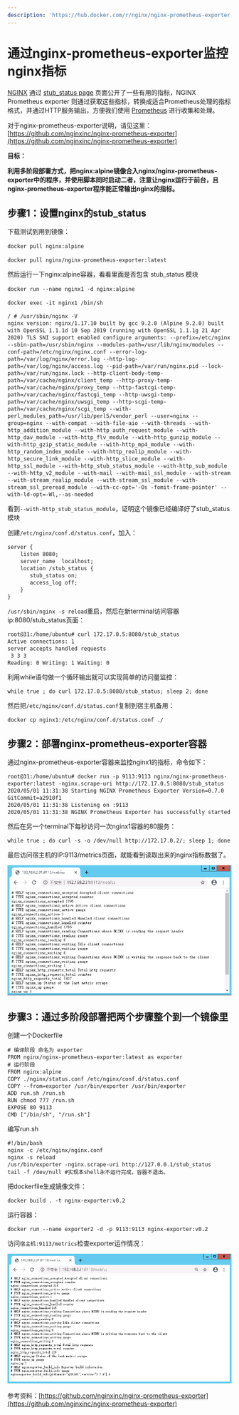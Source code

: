 ```yaml
---
description: 'https://hub.docker.com/r/nginx/nginx-prometheus-exporter'
---
```


# 通过nginx-prometheus-exporter监控nginx指标

[NGINX](http://nginx.org/) 通过 [stub\_status page](http://nginx.org/en/docs/http/ngx_http_stub_status_module.html#stub_status) 页面公开了一些有用的指标，NGINX Prometheus exporter 则通过获取这些指标，转换成适合Prometheus处理的指标格式，并通过HTTP服务输出，方便我们使用 [Prometheus](https://prometheus.io/) 进行收集和处理。

对于nginx-prometheus-exporter说明，请见这里：[https://github.com/nginxinc/nginx-prometheus-exporter](https://github.com/nginxinc/nginx-prometheus-exporter)

**目标：**

**利用多阶段部署方式，把nginx:alpine镜像合入nginx/nginx-prometheus-exporter中的程序，并使用脚本同时启动二者，注意让nginx运行于前台，且nginx-prometheus-exporter程序能正常输出nginx的指标。**

## 步骤1：设置nginx的stub\_status

下载测试到用到镜像：

`docker pull nginx:alpine`

`docker pull nginx/nginx-prometheus-exporter:latest`

然后运行一下nginx:alpine容器，看看里面是否包含 stub\_status 模块

`docker run --name nginx1 -d nginx:alpine`

`docker exec -it nginx1 /bin/sh`

```text
/ # /usr/sbin/nginx -V 
nginx version: nginx/1.17.10 built by gcc 9.2.0 (Alpine 9.2.0) built with OpenSSL 1.1.1d 10 Sep 2019 (running with OpenSSL 1.1.1g 21 Apr 2020) TLS SNI support enabled configure arguments: --prefix=/etc/nginx --sbin-path=/usr/sbin/nginx --modules-path=/usr/lib/nginx/modules --conf-path=/etc/nginx/nginx.conf --error-log-path=/var/log/nginx/error.log --http-log-path=/var/log/nginx/access.log --pid-path=/var/run/nginx.pid --lock-path=/var/run/nginx.lock --http-client-body-temp-path=/var/cache/nginx/client_temp --http-proxy-temp-path=/var/cache/nginx/proxy_temp --http-fastcgi-temp-path=/var/cache/nginx/fastcgi_temp --http-uwsgi-temp-path=/var/cache/nginx/uwsgi_temp --http-scgi-temp-path=/var/cache/nginx/scgi_temp --with-perl_modules_path=/usr/lib/perl5/vendor_perl --user=nginx --group=nginx --with-compat --with-file-aio --with-threads --with-http_addition_module --with-http_auth_request_module --with-http_dav_module --with-http_flv_module --with-http_gunzip_module --with-http_gzip_static_module --with-http_mp4_module --with-http_random_index_module --with-http_realip_module --with-http_secure_link_module --with-http_slice_module --with-http_ssl_module --with-http_stub_status_module --with-http_sub_module --with-http_v2_module --with-mail --with-mail_ssl_module --with-stream --with-stream_realip_module --with-stream_ssl_module --with-stream_ssl_preread_module --with-cc-opt='-Os -fomit-frame-pointer' --with-ld-opt=-Wl,--as-needed
```

看到`--with-http_stub_status_module`，证明这个镜像已经编译好了stub\_status 模块

创建`/etc/nginx/conf.d/status.conf`，加入：

```text
server {
    listen 8080;
    server_name  localhost;
    location /stub_status {
       stub_status on;
       access_log off;
    }
}
```

`/usr/sbin/nginx -s reload`重启，然后在新terminal访问容器ip:8080/stub\_status页面：

```text
root@31:/home/ubuntu# curl 172.17.0.5:8080/stub_status
Active connections: 1 
server accepts handled requests
 3 3 3 
Reading: 0 Writing: 1 Waiting: 0 
```

利用while语句做一个循环输出就可以实现简单的访问量监控：

```text
while true ; do curl 172.17.0.5:8080/stub_status; sleep 2; done
```

然后把`/etc/nginx/conf.d/status.conf`复制到宿主机备用：

```text
docker cp nginx1:/etc/nginx/conf.d/status.conf ./
```

## 步骤2：部署nginx-prometheus-exporter容器

通过nginx-prometheus-exporter容器来监控nginx1的指标，命令如下：

```text
root@31:/home/ubuntu# docker run -p 9113:9113 nginx/nginx-prometheus-exporter:latest -nginx.scrape-uri http://172.17.0.5:8080/stub_status                  
2020/05/01 11:31:38 Starting NGINX Prometheus Exporter Version=0.7.0 GitCommit=a2910f1
2020/05/01 11:31:38 Listening on :9113
2020/05/01 11:31:38 NGINX Prometheus Exporter has successfully started
```

然后在另一个terminal下每秒访问一次nginx1容器的80服务：

```text
while true ; do curl -s -o /dev/null http://172.17.0.2/; sleep 1; done
```

最后访问宿主机的IP:9113/metrics页面，就能看到读取出来的nginx指标数据了。

![](../.gitbook/assets/image%20%2814%29.png)



## 步骤3：通过多阶段部署把两个步骤整个到一个镜像里

创建一个Dockerfile

```text
# 编译阶段 命名为 exporter
FROM nginx/nginx-prometheus-exporter:latest as exporter
# 运行阶段
FROM nginx:alpine
COPY ./nginx/status.conf /etc/nginx/conf.d/status.conf
COPY --from=exporter /usr/bin/exporter /usr/bin/exporter
ADD run.sh /run.sh
RUN chmod 777 /run.sh
EXPOSE 80 9113
CMD ["/bin/sh", "/run.sh"]
```

编写run.sh

```text
#!/bin/bash
nginx -c /etc/nginx/nginx.conf
nginx -s reload
/usr/bin/exporter -nginx.scrape-uri http://127.0.0.1/stub_status
tail -f /dev/null #实现本shell永不运行完成，容器不退出。
```

把dockerfile生成镜像文件：

```text
docker build . -t nginx-exporter:v0.2
```

运行容器：

```text
docker run --name exporter2 -d -p 9113:9113 nginx-exporter:v0.2
```

访问`宿主机:9113/metrics`检查exporter运作情况：

![](../.gitbook/assets/image%20%2813%29.png)

参考资料：[https://github.com/nginxinc/nginx-prometheus-exporter](https://github.com/nginxinc/nginx-prometheus-exporter)

